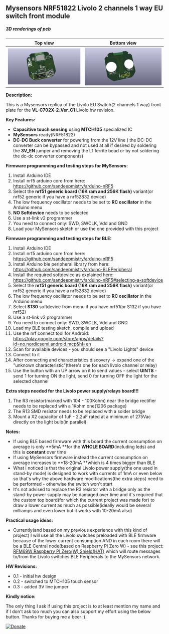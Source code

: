## Mysensors NRF51822 Livolo 2 channels 1 way EU switch front module

##### 3D renderings of pcb

Top view | Bottom view
------------ | -------------
![Alt text](3d/renderings/livolo_2_channels_1_way_eu_switch_top.png?raw=true "top view") | ![Alt text](3d/renderings/livolo_2_channels_1_way_eu_switch_bottom.png?raw=true "bottom view")


**Description:**

This is a Mysensors replica of the Livolo EU Switch(2 channels 1 way) front plate for the **VL-C702X-2_Ver_C1** Livolo hw revision.

**Key Features:**

 - **Capacitive touch sensing** using **MTCH105** specialized IC
 - **MySensors** ready(NRF51822)
 - **DC-DC Buck converter** for powering from the 12V line ( the DC-DC converter can be bypassed and not used at all if desired by soldering the **3V_EN** jumper and removing the L1 ferrite bead or by not soldering the dc-dc converter components)

**Firmware programming and testing steps for MySensors:**
1. Install Arduino IDE
2. Install nrf5 arduino core from here: https://github.com/sandeepmistry/arduino-nRF5
3. Select the **nrf51 generic board (16K ram and 256K flash)** variant(or nrf52 generic if you have a nrf52832 device)
4. The low frequency oscillator needs to be set to **RC oscillator** in the Arduino menu
5. **NO Softdevice** needs to be selected
6. Use a st-link v2 programmer
7. You need to connect only: SWD, SWCLK, Vdd and GND
8. Load your MySensors sketch or use the one provided with this project 

**Firmware programming and testing steps for BLE:**
1. Install Arduino IDE
2. Install nrf5 arduino core from here: https://github.com/sandeepmistry/arduino-nRF5
3. install Arduino ble peripheral library from here: https://github.com/sandeepmistry/arduino-BLEPeripheral
4. Install the required softdevice as explained here: https://github.com/sandeepmistry/arduino-nRF5#selecting-a-softdevice
5. Select the **nrf51 generic board (16K ram and 256K flash)** variant(or nrf52 generic if you have a nrf52832 device)
6. The low frequency oscillator needs to be set to **RC oscillator** in the Arduino menu
7. Select **S130** softdevice from menu if you have nrf51(or S132 if you have nrf52)
8. Use a st-link v2 programmer
9. You need to connect only: SWD, SWCLK, Vdd and GND
10. Load my BLE testing sketch, compile and upload
11. Use the nrf connect tool for Android: https://play.google.com/store/apps/details?id=no.nordicsemi.android.mcp&hl=en
12. Scan for available devices - you should see a "Livolo Lights" device
13. Connect to it
14. After connecting and characteristics discovery -> expand one of the "unknown characteristic"(there's one for each livolo channel or relay)
15. Use the button with an UP arrow on it to send values - select **UINT8** - send 1 for turning ON the light, send 0 for turning OFF the light for the selected channel

**Extra steps needed for the Livolo power supply/relays board!!!**
 1. The R3 resistor(marked with 104 - 100Kohm) near the bridge rectifier needs to be replaced with a 1Kohm one(1206 package)
 2. The R13 SMD resistor needs to be replaced with a solder bridge
 3. Mount a X2 capacitor of 1uF - 2.2uF rated at a minimum of 275Vac directly on the light bulb(in parallel)

**Notes:**
 - If using BLE based firmware with this board the current consumption on average is only **5mA **for the **WHOLE BOARD**(including leds) and this is **constant** over time
 - If using MySensors firmware instead the current consumption on average increases to **18-20mA **which is 4 times bigger than BLE
 - What I noticed is that the original Livolo power supply(the one used in stand-by mode) is designed to work with currents of 1mA or even below so that's why the above hardware modifications(the extra steps) need to be performed - otherwise the switch won't start
 - It's not advised to replace the R3 resistor with a bridge only as the stand-by power supply may be damaged over time and it's required that the custom top board(for which the current project was made for) to draw a lower current as much as possible(ideally would be several milliamps and even lower but it works with 10-20mA also)

**Practical usage ideas:**
 - Currently(and based on my previous experience with this kind of project) I will use all the Livolo switches preloaded with BLE firmware because of the lower current consumption AND in each room there will be a BLE Central node(based on Raspberry PI Zero W) - see this project: [RFM69W Raspberry PI Zero(W) Shield(HAT)](https://www.openhardware.io/view/487/RFM69W-Raspberry-PI-ZeroW-ShieldHAT) which will route messages to/from the Livolo switches BLE Peripherals to the MySensors network.


**HW Revisions:**
 - 0.1 - initial hw design
 - 0.2 - switched to MTCH105 touch sensor
 - 0.3 - added 3V line jumper
 

 **Kindly notice:**

The only thing I ask if using this project is to at least mention my name and if I don't ask too much you can also support my effort using the below button. Thanks for buying me a beer :).

[![Donate](https://img.shields.io/badge/Donate-PayPal-green.svg)](https://www.paypal.com/cgi-bin/webscr?cmd=_s-xclick&hosted_button_id=FWQ6WCAPBEDM4&source=url)
